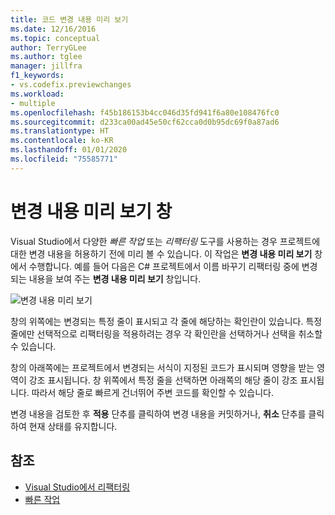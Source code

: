 ```yaml
---
title: 코드 변경 내용 미리 보기
ms.date: 12/16/2016
ms.topic: conceptual
author: TerryGLee
ms.author: tglee
manager: jillfra
f1_keywords:
- vs.codefix.previewchanges
ms.workload:
- multiple
ms.openlocfilehash: f45b186153b4cc046d35fd941f6a80e108476fc0
ms.sourcegitcommit: d233ca00ad45e50cf62cca0d0b95dc69f0a87ad6
ms.translationtype: HT
ms.contentlocale: ko-KR
ms.lasthandoff: 01/01/2020
ms.locfileid: "75585771"
---
```

# <a name="preview-changes-window"></a>변경 내용 미리 보기 창

Visual Studio에서 다양한 *빠른 작업* 또는 *리팩터링* 도구를 사용하는 경우 프로젝트에 대한 변경 내용을 허용하기 전에 미리 볼 수 있습니다. 이 작업은 **변경 내용 미리 보기** 창에서 수행합니다.  예를 들어 다음은 C# 프로젝트에서 이름 바꾸기 리팩터링 중에 변경되는 내용을 보여 주는 **변경 내용 미리 보기** 창입니다.

![변경 내용 미리 보기](media/previewchanges.png)

창의 위쪽에는 변경되는 특정 줄이 표시되고 각 줄에 해당하는 확인란이 있습니다. 특정 줄에만 선택적으로 리팩터링을 적용하려는 경우 각 확인란을 선택하거나 선택을 취소할 수 있습니다.

창의 아래쪽에는 프로젝트에서 변경되는 서식이 지정된 코드가 표시되며 영향을 받는 영역이 강조 표시됩니다. 창 위쪽에서 특정 줄을 선택하면 아래쪽의 해당 줄이 강조 표시됩니다. 따라서 해당 줄로 빠르게 건너뛰어 주변 코드를 확인할 수 있습니다.

변경 내용을 검토한 후 **적용** 단추를 클릭하여 변경 내용을 커밋하거나, **취소** 단추를 클릭하여 현재 상태를 유지합니다.

## <a name="see-also"></a>참조

- [Visual Studio에서 리팩터링](../ide/refactoring-in-visual-studio.md)
- [빠른 작업](../ide/quick-actions.md)
